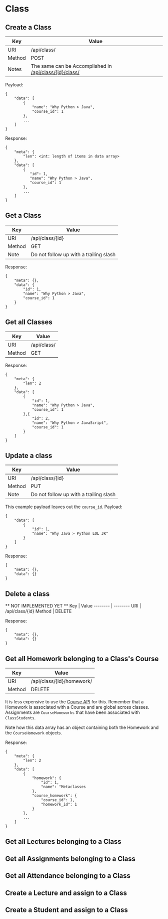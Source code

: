 # Class

## Create a Class
Key      | Value
-------- | --------
URI      | /api/class/
Method   | POST
Notes    | The same can be Accomplished in [/api/class/{id}/class/](class.md)
Payload:

    {
        "data": [
            {
                "name": "Why Python > Java",
                "course_id": 1
            },
            ...
        ]
    }

Response:

    {
        "meta": {
            "len": <int: length of items in data array>
        },
        "data": [
            {
               "id": 1,
               "name": "Why Python > Java",
               "course_id": 1
            },
            ...
        ]
    }

## Get a Class
Key      | Value
-------- | --------
URI      | /api/class/{id}
Method   | GET
Note     | Do not follow up with a trailing slash

Response:

    {
        "meta": {},
        "data": {
            "id": 1,
            "name": "Why Python > Java",
            "course_id": 1
        }
    }

## Get all Classes
Key      | Value
-------- | --------
URI      | /api/class/
Method   | GET

Response:

    {
        "meta": {
            "len": 2
        },
        "data": [
            {
                "id": 1,
                "name": "Why Python > Java",
                "course_id": 1
            },{
                "id": 2,
                "name": "Why Python > JavaScript",
                "course_id": 1
            }
        ]
    }

## Update a class
Key      | Value
-------- | --------
URI      | /api/class/{id}
Method   | PUT
Note     | Do not follow up with a trailing slash

This example payload leaves out the `course_id`.
Payload:

    {
        "data": [
            {
                "id": 1,
                "name": "Why Java > Python LOL JK"
            }
        ]
    }

Response:

    {
        "meta": {},
        "data": {}
    }

## Delete a class
** NOT IMPLEMENTED YET **
Key      | Value
-------- | --------
URI      | /api/class/{id}
Method   | DELETE

Response:

    {
        "meta": {},
        "data": {}
    }


## Get all Homework belonging to a Class's Course
Key      | Value
-------- | --------
URI      | /api/class/{id}/homework/
Method   | DELETE

It is less expensive to use the [Course API](course.md) for this. Remember that a Homework is associated with
a Course and are global across classes. Assignments are `CourseHomeworks` that have been associated with `ClassStudents`.

Note how this data array has an object containing both the Homework and the `CourseHomework` objects.

Response:

    {
        "meta": {
            "len": 2
        },
        "data": [
            {
                "homework": {
                    "id": 1,
                    "name": "Metaclasses
                },
                "course_homework": {
                    "course_id": 1,
                    "homework_id": 1
                }
            },
            ...
        ]
    }

## Get all Lectures belonging to a Class

## Get all Assignments belonging to a Class

## Get all Attendance belonging to a Class

## Create a Lecture and assign to a Class

## Create a Student and assign to a Class

